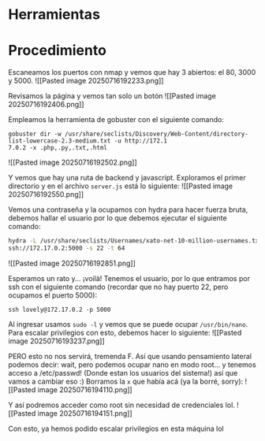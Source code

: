 # Herramientas
# Procedimiento
Escaneamos los puertos con nmap y vemos que hay 3 abiertos: el 80, 3000 y 5000.
![[Pasted image 20250716192233.png]]

Revisamos la página y vemos tan solo un botón
![[Pasted image 20250716192406.png]]

Empleamos la herramienta de gobuster con el siguiente comando:
```
gobuster dir -w /usr/share/seclists/Discovery/Web-Content/directory-list-lowercase-2.3-medium.txt -u http://172.1  
7.0.2 -x .php,.py,.txt,.html
```
![[Pasted image 20250716192502.png]]

Y vemos que hay una ruta de backend y javascript. Exploramos el primer directorio y en el archivo `server.js` está lo siguiente:
![[Pasted image 20250716192550.png]]

Vemos una contraseña y la ocupamos con hydra para hacer fuerza bruta, debemos hallar el usuario por lo que debemos ejecutar el siguiente comando:
```bash
hydra -L /usr/share/seclists/Usernames/xato-net-10-million-usernames.txt -p lapassworddebackupmaschingonadetodas  
ssh://172.17.0.2:5000 -s 22 -t 64
```
![[Pasted image 20250716192851.png]]

Esperamos un rato y... ¡voilà! Tenemos el usuario, por lo que entramos por ssh con el siguiente comando (recordar que no hay puerto 22, pero ocupamos el puerto 5000):
```
ssh lovely@172.17.0.2 -p 5000
```

Al ingresar usamos `sudo -l` y vemos que se puede ocupar `/usr/bin/nano`. Para escalar privilegios con esto, debemos hacer lo siguiente:
![[Pasted image 20250716193237.png]]

PERO esto no nos servirá, tremenda F. Así que usando pensamiento lateral podemos decir: wait, pero podemos ocupar nano en modo root... y tenemos acceso a /etc/passwd! (Donde estan los usuarios del sistema!) así que vamos a cambiar eso :)
Borramos la `x` que había acá (ya la borré, sorry):
![[Pasted image 20250716194110.png]]

Y así podremos acceder como root sin necesidad de credenciales lol.
![[Pasted image 20250716194151.png]]

Con esto, ya hemos podido escalar privilegios en esta máquina lol
